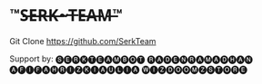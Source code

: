# ™S̶E̶R̶K̶~T̶E̶A̶M̶™

Git Clone https://github.com/SerkTeam

Support by: 🅢🅔🅡🅚🅣🅔🅐🅜🅑🅞🅣 🅡🅐🅓🅔🅝🅡🅐🅜🅐🅓🅗🅐🅝 🅐🅕🅘🅕🅐🅗🅡🅘🅩🅚🅘🅐🅤🅛🅘🅐 🅦🅘🅩🅓🅞🅞🅜🅩🅢🅣🅞🅡🅔
